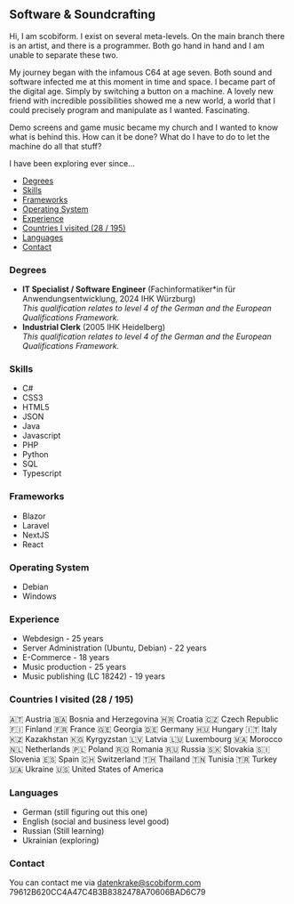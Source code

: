 ## Software & Soundcrafting

Hi, I am scobiform. I exist on several meta-levels. On the main branch there is an artist, and there is a programmer. Both go hand in hand and I am unable to separate these two.

My journey began with the infamous C64 at age seven. Both sound and software infected me at this moment in time and space. I became part of the digital age. Simply by switching a button on a machine. A lovely new friend with incredible possibilities showed me a new world, a world that I could precisely program and manipulate as I wanted. Fascinating.

Demo screens and game music became my church and I wanted to know what is behind this. How can it be done? What do I have to do to let the machine do all that stuff?

I have been exploring ever since...

- [Degrees](#degrees)
- [Skills](#skills)
- [Frameworks](#frameworks)
- [Operating System](#operating-system)
- [Experience](#experience)
- [Countries I visited (28 / 195)](#countries-i-visited-28--195)
- [Languages](#languages)
- [Contact](#contact)

### Degrees
* **IT Specialist / Software Engineer** (Fachinformatiker*in für Anwendungsentwicklung, 2024 IHK Würzburg)
\
_This qualification relates to level 4 of the German and the European Qualifications
Framework._
* **Industrial Clerk** (2005 IHK Heidelberg)
\
_This qualification relates to level 4 of the German and the European Qualifications
Framework._

### Skills
* C#
* CSS3
* HTML5
* JSON
* Java
* Javascript
* PHP
* Python
* SQL
* Typescript

### Frameworks
* Blazor
* Laravel
* NextJS
* React

### Operating System
* Debian
* Windows

### Experience
* Webdesign - 25 years
* Server Administration (Ubuntu, Debian) - 22 years
* E-Commerce - 18 years
* Music production - 25 years
* Music publishing (LC 18242) - 19 years

### Countries I visited (28 / 195)
🇦🇹 Austria 
🇧🇦 Bosnia and Herzegovina 
🇭🇷 Croatia
🇨🇿 Czech Republic
🇫🇮 Finland
🇫🇷 France
🇬🇪 Georgia
🇩🇪 Germany
🇭🇺 Hungary
🇮🇹 Italy
🇰🇿 Kazakhstan
🇰🇬 Kyrgyzstan
🇱🇻 Latvia
🇱🇺 Luxembourg
🇲🇦 Morocco
🇳🇱 Netherlands
🇵🇱 Poland
🇷🇴 Romania
🇷🇺 Russia
🇸🇰 Slovakia
🇸🇮 Slovenia
🇪🇸 Spain
🇨🇭 Switzerland
🇹🇭 Thailand
🇹🇳 Tunisia
🇹🇷 Turkey
🇺🇦 Ukraine
🇺🇸 United States of America

### Languages
* German (still figuring out this one)
* English (social and business level good)
* Russian (Still learning)
* Ukrainian (exploring)

### Contact
You can contact me via 
[datenkrake@scobiform.com](mailto:datenkrake@scobiform.com)
79612B620CC4A47C4B3B8382478A70606BAD6C79
